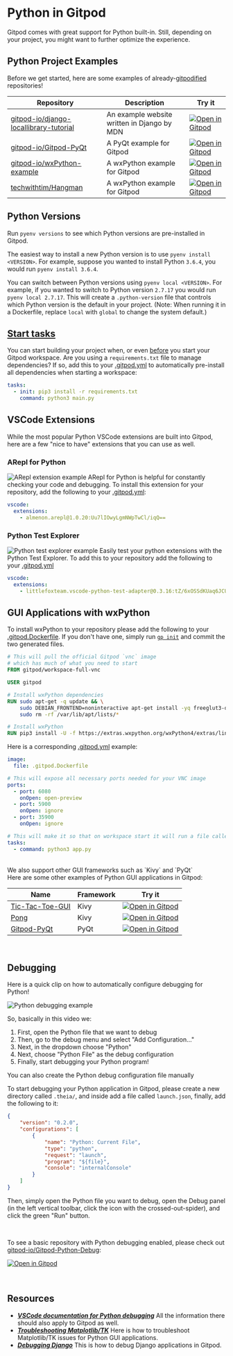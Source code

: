 # Python in Gitpod

Gitpod comes with great support for Python built-in. Still, depending on your project, you might want to further optimize the experience.

## Python Project Examples

Before we get started, here are some examples of already-[gitpodified](https://www.gitpod.io/blog/gitpodify/) repositories!

<div class="table-container">

| Repository                                                                                                |                                                                                                              Description |                                        Try it |
-----------|-----------------------------------------------------------|----------------------------------------------------
| [gitpod-io/django-locallibrary-tutorial](https://github.com/gitpod-io/django-locallibrary-tutorial) | An example website written in Django by MDN |        [![Open in Gitpod](https://gitpod.io/button/open-in-gitpod.svg)](https://gitpod.io/#https://github.com/gitpod-io/django-locallibrary-tutorial) |
| [gitpod-io/Gitpod-PyQt](https://github.com/gitpod-io/Gitpod-PyQt)                               |    A PyQt example for Gitpod | [![Open in Gitpod](https://gitpod.io/button/open-in-gitpod.svg)](https://gitpod.io/#https://github.com/gitpod-io/Gitpod-PyQt) |
| [gitpod-io/wxPython-example](https://github.com/gitpod-io/wxPython-example)                      | A wxPython example for Gitpod    | [![Open in Gitpod](https://gitpod.io/button/open-in-gitpod.svg)](https://gitpod.io/#https://github.com/gitpod-io/wxPython-example) |
| [techwithtim/Hangman](https://github.com/techwithtim/Hangman)                                       |   A wxPython example for Gitpod  |     [![Open in Gitpod](https://gitpod.io/button/open-in-gitpod.svg)](https://gitpod.io/#https://github.com/techwithtim/Hangman) |

</div>

## Python Versions

Run `pyenv versions` to see which Python versions are pre-installed in Gitpod.

The easiest way to install a new Python version is to use `pyenv install <VERSION>`. For example, suppose you wanted to install Python `3.6.4`, you would run `pyenv install 3.6.4`.

You can switch between Python versions using `pyenv local <VERSION>`. For example, if you wanted to switch to Python version `2.7.17` you would run `pyenv local 2.7.17`. This will create a `.python-version` file that controls which Python version is the default in your project. (Note: When running it in a Dockerfile, replace `local` with `global` to change the system default.)

## [Start tasks](https://www.gitpod.io/docs/config-start-tasks/)

You can start building your project when, or even [before](https://www.gitpod.io/docs/prebuilds/) you start your Gitpod workspace. Are you using a `requirements.txt` file to manage dependencies? If so, add this to your [.gitpod.yml](https://www.gitpod.io/docs/config-gitpod-file/) to automatically pre-install all dependencies when starting a workspace:
```yaml
tasks:
  - init: pip3 install -r requirements.txt
    command: python3 main.py
```

## VSCode Extensions
While the most popular Python VSCode extensions are built into Gitpod, here are a few "nice to have" extensions that you can use as well.

### ARepl for Python
![ARepl extension example](../images/AReplExample.gif)
ARepl for Python is helpful for constantly checking your code and debugging.
To install this extension for your repository, add the following to your [.gitpod.yml](https://www.gitpod.io/docs/config-gitpod-file/):
```yaml
vscode:
  extensions:
    - almenon.arepl@1.0.20:Uu7lIOwyLgmNWpTwCl/iqQ==
```
### Python Test Explorer
![Python test explorer example](../images/python_Test_In_Gitpod.png)
Easily test your python extensions with the Python Test Explorer.
To add this to your repository add the following to your [.gitpod.yml](https://www.gitpod.io/docs/config-gitpod-file/)
```yaml
vscode:
  extensions:
    - littlefoxteam.vscode-python-test-adapter@0.3.16:tZ/6xOSSdKUaq6JCUVkD+A==
```

## GUI Applications with wxPython

To install wxPython to your repository please add the following to your [.gitpod.Dockerfile](https://www.gitpod.io/docs/config-docker/). If you don't have one, simply run [`gp init`](https://www.gitpod.io/docs/command-line-interface/) and commit the two generated files.

```dockerfile
# This will pull the official Gitpod `vnc` image
# which has much of what you need to start
FROM gitpod/workspace-full-vnc

USER gitpod

# Install wxPython dependencies
RUN sudo apt-get -q update && \
    sudo DEBIAN_FRONTEND=noninteractive apt-get install -yq freeglut3-dev python3.7-dev libpython3.7-dev libgl1-mesa-dev libglu1-mesa-dev libgstreamer-plugins-base1.0-dev libgtk-3-dev libnotify-dev libsdl2-dev libwebkit2gtk-4.0-dev libxtst-dev libgtk2.0-dev && \
    sudo rm -rf /var/lib/apt/lists/*

# Install wxPython
RUN pip3 install -U -f https://extras.wxpython.org/wxPython4/extras/linux/gtk3/ubuntu-18.04/ wxPython
```

Here is a corresponding [.gitpod.yml](https://www.gitpod.io/docs/config-gitpod-file/) example:

```yaml
image:
  file: .gitpod.Dockerfile

# This will expose all necessary ports needed for your VNC image
ports:
  - port: 6080
    onOpen: open-preview
  - port: 5900
    onOpen: ignore
  - port: 35900
    onOpen: ignore

# This will make it so that on workspace start it will run a file called `app.py`
tasks:
  - command: python3 app.py
```
<br>
We also support other GUI frameworks such as `Kivy` and `PyQt`
<br>
Here are some other examples of Python GUI applications in Gitpod:

<div class="table-container">

| Name             | Framework | Try it |
|------------------|----------------|-----------|
| [Tic-Tac-Toe-GUI](https://github.com/JesterOrNot/Tic-Tac-Toe-GUI)  | Kivy | [![Open in Gitpod](https://gitpod.io/button/open-in-gitpod.svg)](https://gitpod.io/#https://github.com/JesterOrNot/Tic-Tac-Toe-GUI) |
| [Pong](https://github.com/JesterOrNot/Pong) | Kivy | [![Open in Gitpod](https://gitpod.io/button/open-in-gitpod.svg)](https://gitpod.io/#https://github.com/JesterOrNot/Pong) |
| [Gitpod-PyQt](https://github.com/gitpod-io/Gitpod-PyQt) | PyQt | [![Open in Gitpod](https://gitpod.io/button/open-in-gitpod.svg)](https://gitpod.io/#https://github.com/gitpod-io/Gitpod-PyQt) |

</div>

<br>

## Debugging
Here is a quick clip on how to automatically configure debugging for Python!

![Python debugging example](../images/PythonDebug.gif)

So, basically in this video we:
1. First, open the Python file that we want to debug
2. Then, go to the debug menu and select "Add Configuration..."
3. Next, in the dropdown choose "Python"
4. Next, choose "Python File" as the debug configuration
5. Finally, start debugging your Python program!

You can also create the Python debug configuration file manually

To start debugging your Python application in Gitpod, please create a new directory called `.theia/`, and inside add a file called `launch.json`, finally, add the following to it:
```json
{
    "version": "0.2.0",
    "configurations": [
        {
            "name": "Python: Current File",
            "type": "python",
            "request": "launch",
            "program": "${file}",
            "console": "internalConsole"
        }
    ]
}
```
Then, simply open the Python file you want to debug, open the Debug panel (in the left vertical toolbar, click the icon with the crossed-out-spider), and click the green "Run" button.

<br>


To see a basic repository with Python debugging enabled, please check out [gitpod-io/Gitpod-Python-Debug](https://github.com/gitpod-io/Gitpod-Python-Debug):

[![Open in Gitpod](https://gitpod.io/button/open-in-gitpod.svg)](https://gitpod.io/#https://github.com/gitpod-io/Gitpod-Python-Debug)

<br>


## Resources
* ***[VSCode documentation for Python debugging](https://code.visualstudio.com/docs/python/debugging)*** All the information there should also apply to Gitpod as well.
* ***[Troubleshooting Matplotlib/TK](https://github.com/gitpod-io/gitpod/issues/795)*** Here is how to troubleshoot Matplotlib/TK issues for Python GUI applications.
* ***[Debugging Django](https://community.gitpod.io/t/django-debugging/381/6)*** This is how to debug Django applications in Gitpod.
